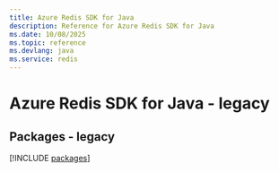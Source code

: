 ```yaml
---
title: Azure Redis SDK for Java
description: Reference for Azure Redis SDK for Java
ms.date: 10/08/2025
ms.topic: reference
ms.devlang: java
ms.service: redis
---
```

# Azure Redis SDK for Java - legacy
## Packages - legacy
[!INCLUDE [packages](redis-index.md)]